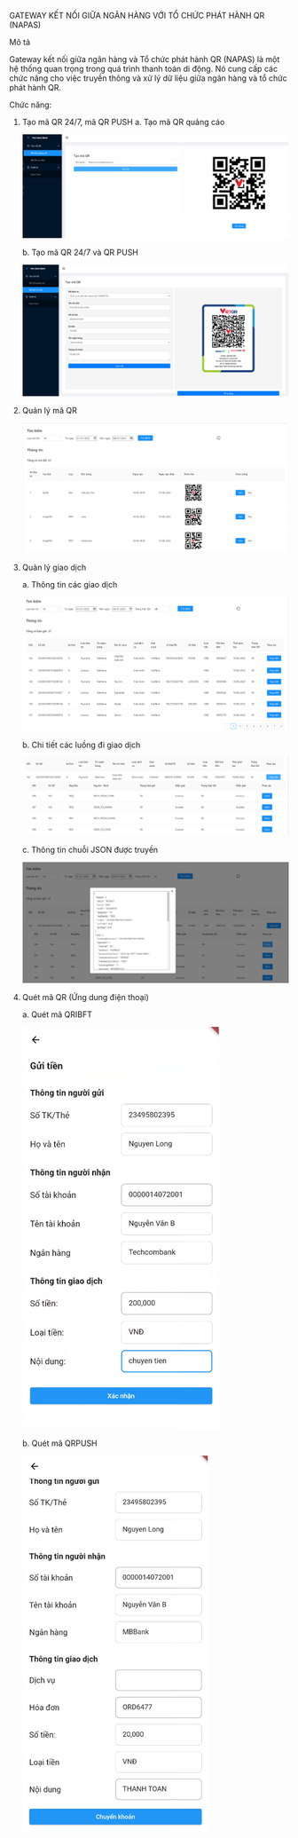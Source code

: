 GATEWAY KẾT NỐI GIỮA NGÂN HÀNG VỚI TỔ CHỨC PHÁT HÀNH QR (NAPAS)

Mô tả

Gateway kết nối giữa ngân hàng và Tổ chức phát hành QR (NAPAS) là một hệ thống quan trọng trong quá trình thanh toán di động. Nó cung cấp các chức năng cho việc truyền thông và xử lý dữ liệu giữa ngân hàng và tổ chức phát hành QR.

Chức năng:
1. Tạo mã QR 24/7, mã QR PUSH
   a. Tạo mã QR quảng cáo
   
   ![QR ADS](src/main/resources/images/QrADS.png)
   
   b. Tạo mã QR 24/7 và QR PUSH
   
   ![QR PUSH](src/main/resources/images/QrIBFT.png)
   
2. Quản lý mã QR
   
   ![QR MANAGER](src/main/resources/images/QrManager.png)
   
3. Quản lý giao dịch
   
   a. Thông tin các giao dịch
   
   ![TRANS MANAGER](src/main/resources/images/TransManager.png)
   
   b. Chi tiết các luồng đi giao dịch
   
   ![TRANS ACTIVITY](src/main/resources/images/TransActivity.png)
   
   c. Thông tin chuỗi JSON được truyền
   
   ![TRANS JSON](src/main/resources/images/TransJSON.png)
   
4. Quét mã QR (Ứng dung điện thoại)
   
   a. Quét mã QRIBFT

   ![SCAN QRIBFT](src/main/resources/images/ScanQRIBFT.png)

   b. Quét mã QRPUSH

   ![SCAN QRPUSH](src/main/resources/images/ScanQRPUSH.png)
